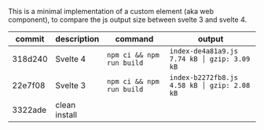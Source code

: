 This is a minimal implementation of a custom element (aka web component), to compare the js output size between svelte 3 and svelte 4.

| commit  | description   | command                   | output                                       |
| ------- | ------------- | ------------------------- | -------------------------------------------- |
| 318d240 | Svelte 4      | `npm ci && npm run build` | `index-de4a81a9.js  7.74 kB │ gzip: 3.09 kB` |
| 22e7f08 | Svelte 3      | `npm ci && npm run build` | `index-b2272fb8.js  4.58 kB │ gzip: 2.08 kB` |
| 3322ade | clean install |                           |                                              |
